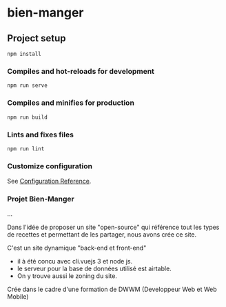 # bien-manger

## Project setup
```
npm install
```

### Compiles and hot-reloads for development
```
npm run serve
```

### Compiles and minifies for production
```
npm run build
```

### Lints and fixes files
```
npm run lint
```

### Customize configuration
See [Configuration Reference](https://cli.vuejs.org/config/).

### Projet Bien-Manger
...

Dans l'idée de proposer un site "open-source" qui référence tout les types de recettes
et permettant de les partager, nous avons crée ce site.

C'est un site dynamique  "back-end et front-end"

- il à été concu avec cli.vuejs 3 et node js.
- le serveur pour la base de données utilisé est airtable.
- On y trouve aussi le zoning du site.

Crée dans le cadre d'une formation de DWWM (Developpeur Web et Web Mobile)

